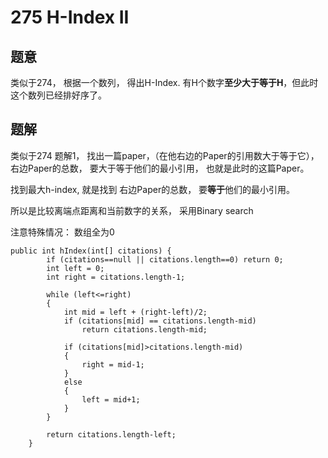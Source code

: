 # 275 H-Index II
## 题意
类似于274， 根据一个数列， 得出H-Index. 有H个数字**至少大于等于H**，但此时这个数列已经排好序了。

## 题解
类似于274 题解1， 找出一篇paper，（在他右边的Paper的引用数大于等于它），右边Paper的总数， 要大于等于他们的最小引用， 也就是此时的这篇Paper。 

找到最大h-index, 就是找到 右边Paper的总数， 要**等于**他们的最小引用。

所以是比较离端点距离和当前数字的关系， 采用Binary search

注意特殊情况： 数组全为0

```
public int hIndex(int[] citations) {
        if (citations==null || citations.length==0) return 0;
        int left = 0;
        int right = citations.length-1;
        
        while (left<=right)
        {
            int mid = left + (right-left)/2;
            if (citations[mid] == citations.length-mid)
                return citations.length-mid;
            
            if (citations[mid]>citations.length-mid)
            {
                right = mid-1;
            }
            else
            {
                left = mid+1;
            }
        }
        
        return citations.length-left;
    }
```


